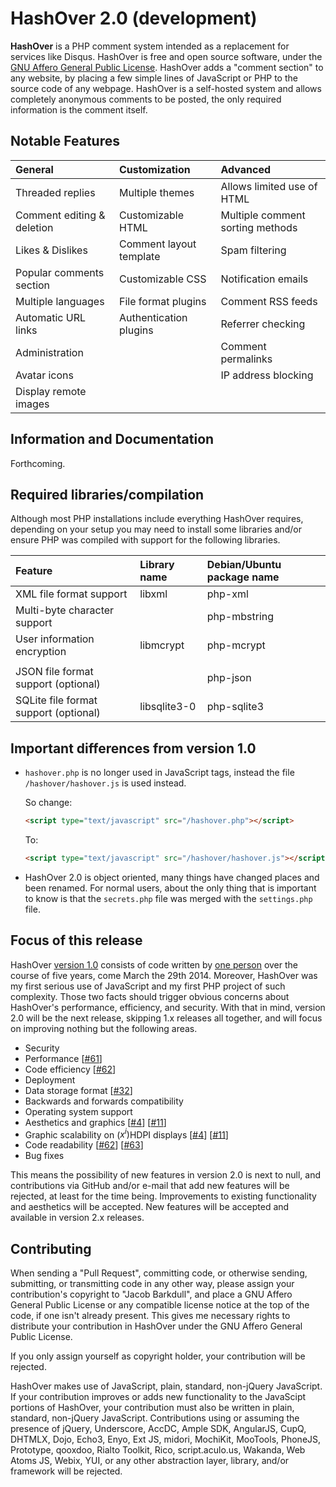 HashOver 2.0 (development)
========

**HashOver** is a PHP comment system intended as a replacement for services like Disqus. HashOver is free and open source software, under the [GNU Affero General Public License](http://www.gnu.org/licenses/agpl.html). HashOver adds a "comment section" to any website, by placing a few simple lines of JavaScript or PHP to the source code of any webpage. HashOver is a self-hosted system and allows completely anonymous comments to be posted, the only required information is the comment itself.

Notable Features
---
| General                    | Customization           | Advanced                         |
| :------------------------- | :---------------------- | :------------------------------- |
| Threaded replies           | Multiple themes         | Allows limited use of HTML       |
| Comment editing & deletion | Customizable HTML       | Multiple comment sorting methods |
| Likes & Dislikes           | Comment layout template | Spam filtering                   |
| Popular comments section   | Customizable CSS        | Notification emails              |
| Multiple languages         | File format plugins     | Comment RSS feeds                |
| Automatic URL links        | Authentication plugins  | Referrer checking                |
| Administration             |                         | Comment permalinks               |
| Avatar icons               |                         | IP address blocking              |
| Display remote images      |                         |                                  |

Information and Documentation
---
Forthcoming.

Required libraries/compilation
---
Although most PHP installations include everything HashOver requires, depending on your setup you may need to install some libraries and/or ensure PHP was compiled with support for the following libraries.

| Feature                               | Library name | Debian/Ubuntu package name |
| :------------------------------------ | :----------- | :------------------------- |
| XML file format support               | libxml       | php-xml                    |
| Multi-byte character support          |              | php-mbstring               |
| User information encryption           | libmcrypt    | php-mcrypt                 |
|                                       |              |                            |
| JSON file format support (optional)   |              | php-json                   |
| SQLite file format support (optional) | libsqlite3-0 | php-sqlite3                |

Important differences from version 1.0
---
- `hashover.php` is no longer used in JavaScript tags, instead the file `/hashover/hashover.js` is used instead.

  So change:

  ```html
  <script type="text/javascript" src="/hashover.php"></script>
  ```

  To:

  ```html
  <script type="text/javascript" src="/hashover/hashover.js"></script>
  ```

- HashOver 2.0 is object oriented, many things have changed places and been renamed. For normal users, about the only thing that is important to know is that the `secrets.php` file was merged with the `settings.php` file.

Focus of this release
---
HashOver [version 1.0](https://github.com/jacobwb/hashover) consists of code written by [one person](http://tildehash.com/?page=author) over the course of five years, come March the 29th 2014. Moreover, HashOver was my first serious use of JavaScript and my first PHP project of such complexity. Those two facts should trigger obvious concerns about HashOver's performance, efficiency, and security. With that in mind, version 2.0 will be the next release, skipping 1.x releases all together, and will focus on improving nothing but the following areas.

- Security
- Performance [[#61](https://github.com/jacobwb/hashover-next/issues/61)]
- Code efficiency [[#62](https://github.com/jacobwb/hashover-next/issues/62)]
- Deployment
- Data storage format [[#32](https://github.com/jacobwb/hashover-next/issues/32)]
- Backwards and forwards compatibility
- Operating system support
- Aesthetics and graphics [[#4](https://github.com/jacobwb/hashover-next/issues/4)] [[#11](https://github.com/jacobwb/hashover-next/issues/11)]
- Graphic scalability on (*x<sup>i</sup>*)HDPI displays [[#4](https://github.com/jacobwb/hashover-next/issues/4)] [[#11](https://github.com/jacobwb/hashover-next/issues/11)]
- Code readability [[#62](https://github.com/jacobwb/hashover-next/issues/62)] [[#63](https://github.com/jacobwb/hashover-next/issues/63)]
- Bug fixes
		
This means the possibility of new features in version 2.0 is next to null, and contributions via GitHub and/or e-mail that add new features will be rejected, at least for the time being. Improvements to existing functionality and aesthetics will be accepted. New features will be accepted and available in version 2.x releases.

Contributing
---
When sending a "Pull Request", committing code, or otherwise sending, submitting, or transmitting code in any other way, please assign your contribution's copyright to "Jacob Barkdull", and place a GNU Affero General Public License or any compatible license notice at the top of the code, if one isn't already present. This gives me necessary rights to distribute your contribution in HashOver under the GNU Affero General Public License.

If you only assign yourself as copyright holder, your contribution will be rejected.

HashOver makes use of JavaScript, plain, standard, non-jQuery JavaScript. If your contribution improves or adds new functionality to the JavaScipt portions of HashOver, your contribution must also be written in plain, standard, non-jQuery JavaScript. Contributions using or assuming the presence of jQuery, Underscore, AccDC, Ample SDK, AngularJS, CupQ, DHTMLX, Dojo, Echo3, Enyo, Ext JS, midori, MochiKit, MooTools, PhoneJS, Prototype, qooxdoo, Rialto Toolkit, Rico, script.aculo.us, Wakanda, Web Atoms JS, Webix, YUI, or any other abstraction layer, library, and/or framework will be rejected.

